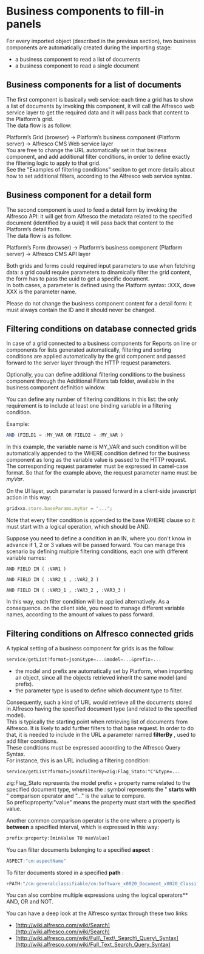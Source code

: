 # Business components to fill-in panels

For every imported object \(described in the previous section\), two business components are automatically created during the importing stage:

* a business component to read a list of documents
* a business component to read a single document

## Business components for a list of documents

The first component is basically  web service: each time a grid has to show a list of documents by invoking this component, it will call the Alfresco web service layer to get the required data and it will pass back that content to the Platform’s grid.  
The data flow is as follow:

Platform’s Grid \(browser\) -&gt; Platform’s business component \(Platform server\) -&gt; Alfresco CMS Web service layer  
You are free to change the URL automatically set in that bsiness component, and add additional filter conditions, in order to define exactly the filtering logic to apply to that grid.  
See the "Examples of filtering conditions" seciton to get more details about how to set additional filters, according to the Alfresco web service syntax.

## Business component for a detail form

The second component is used to feed a detail form by invoking the Alfresco API: it will get from Alfresco the metadata related to the specified document \(identified by a uuid\) it will pass back that content to the Platform’s detail form.  
The data flow is as follow:

Platform’s Form \(browser\) -&gt; Platform’s business component \(Platform server\) -&gt; Alfresco CMS API layer

Both grids and forms could required input parameters to use when fetching data: a grid could require parameters to dinamically filter the grid content, the form has to pass the uuid to get a specific document.  
In both cases, a parameter is defined using the Platform syntax: :XXX, dove XXX is the parameter name.

Please do not change the business component content for a detail form: it must always contain the ID and it should never be changed.

## Filtering conditions on database connected grids

In case of a grid connected to a business components for Reports on line or components for lists generated automatically, filtering and sorting conditions are applied automatically by the grid component and passed forward to the server layer through the HTTP request parameters.

Optionally, you can define additional filtering conditions to the business component through the Additional Filters tab folder, available in the business component definition window.

You can define any number of filtering conditions in this list: the only requirement is to include at least one binding variable in a filtering condition.

Example:

```js
AND (FIELD1 = :MY_VAR OR FIELD2 = :MY_VAR )
```

In this example, the variable name is MY\_VAR and such condition will be automatically appended to the WHERE condition defined for the business component as long as the variable value is passed to the HTTP request. The corresponding request parameter must be expressed in camel-case format. So that for the example above, the request parameter name must be _myVar_.

On the UI layer, such parameter is passed forward in a client-side javascript action in this way:

```js
gridxxx.store.baseParams.myVar = "...";
```

Note that every filter condition is appended to the base WHERE clause so it must start with a logical operation, which should be AND.

Suppose you need to define a condition in an IN, where you don't know in advance if 1, 2 or 3 values will be passed forward. You can manage this scenario by defining multiple filtering conditions, each one with different variable names:

```
AND FIELD IN ( :VAR1 )
```

```
AND FIELD IN ( :VAR2_1 , :VAR2_2 )
```

```
AND FIELD IN ( :VAR3_1 , :VAR3_2 , :VAR3_3 )
```

In this way, each filter condition will be applied alternatively. As a consequence. on the client side, you need to manage different variable names, according to the amount of values to pass forward.



## Filtering conditions on Alfresco connected grids

A typical setting of a business component for grids is as the follow:

```js
service/getList?format=json&type=...&model=...&prefix=...
```

* the model and prefix are automatically set by Platform, when importing an object, since all the objects retrieved inherit the same model \(and prefix\).
* the parameter type is used to define which document type to filter.

Consequently, such a kind of URL would retrieve all the documents stored in Alfresco having the specified document type \(and related to the specified model\).  
This is typically the starting point when retrieving list of documents from Alfresco. It is likely to add further filters to that base request. In order to do that, it is needed to include in the URL a parameter named  **filterBy** , used to add filter conditions.  
These conditions must be expressed according to the Alfresco Query Syntax.  
For instance, this is an URL including a filtering condition:

```
service/getList?format=json&filterBy=zig:Flag_Stato:"C"&type=...
```

zig:Flag\_Stato represents the model prefix + property name related to the specified document type, whereas the : symbol represents the " **starts with** " comparison operator and "…" is the value to compare.  
So prefix:property:"value" means the property must start with the specified value.

Another common comparison operator is the one where a property is  **between**  a specified interval, which is expressed in this way:

```js
prefix:property:[minValue TO maxValue]
```

You can filter documents belonging to a specified  **aspect** :

```js
ASPECT:"cm:aspectName"
```

To filter documents stored in a specified  **path** :

```js
+PATH:"/cm:generalclassifiable/cm:Software_x0020_Document_x0020_Classification/member"
```

You can also combine multiple expressions using the logical operators\*\*  AND, OR and NOT.

You can have a deep look at the Alfresco syntax through these two links:

* [http://wiki.alfresco.com/wiki/Search](http://wiki.alfresco.com/wiki/Search)
* [http://wiki.alfresco.com/wiki/Full\_Text\_Search\_Query\_Syntax](http://wiki.alfresco.com/wiki/Full_Text_Search_Query_Syntax)



